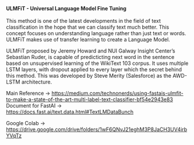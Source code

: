 __ULMFiT - Universal Language Model Fine Tuning__ <br> <br>
This method is one of the latest developments in the field of text classification in the hope that we can classify text much better. This concept focuses on understanding language rather than just text or words. ULMFiT makes use of transfer learning to create a Language Model.

ULMFiT proposed by Jeremy Howard and NUI Galway Insight Center’s Sebastian Ruder, is capable of predicticting next word in the sentence based on unsupervised learning of the WikiText 103 corpus. It uses multiple LSTM layers, with dropout applied to every layer which the secret behind this method. This was developed by Steve Merity (Salesforce) as the AWD-LSTM architecture.

Main Reference -> https://medium.com/technonerds/using-fastais-ulmfit-to-make-a-state-of-the-art-multi-label-text-classifier-bf54e2943e83<br>
Document for FastAI -> https://docs.fast.ai/text.data.html#TextLMDataBunch

Google Colab -> https://drive.google.com/drive/folders/1wF6QNvJ21eghM3P8JaCH3UV4irbYVqTz
